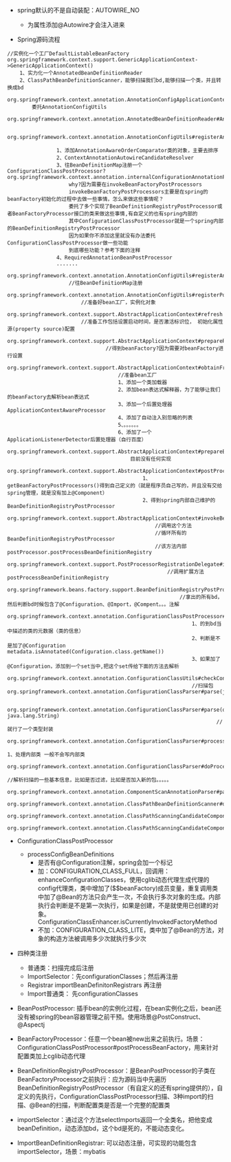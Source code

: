 - spring默认的不是自动装配：AUTOWIRE_NO
    - 为属性添加@Autowire才会注入进来
	
- Spring源码流程
```
//实例化一个工厂DefaultListableBeanFactory
org.springframework.context.support.GenericApplicationContext->GenericApplicationContext()
  	1、实力化一个AnnotatedBeanDefinitionReader
	2、ClassPathBeanDefinitionScanner，能够扫描我们bd,能够扫描一个类，并且转换成bd
	org.springframework.context.annotation.AnnotationConfigApplicationContext#AnnotationConfigApplicationContext()
		委托AnnotationConfigUtils
		org.springframework.context.annotation.AnnotatedBeanDefinitionReader#AnnotatedBeanDefinitionReader()
			
			org.springframework.context.annotation.AnnotationConfigUtils#registerAnnotationConfigProcessors()
			
				1、添加AnnotationAwareOrderComparator类的对象，主要去排序
				2、ContextAnnotationAutowireCandidateResolver
				3、往BeanDefinitionMap注册一个ConfigurationClassPostProcessor?  org.springframework.context.annotation.internalConfigurationAnnotationProcessor
					why?因为需要在invokeBeanFactoryPostProcessors
					invokeBeanFactoryPostProcessors主要是在spring的beanFactory初始化的过程中去做一些事情，怎么来做这些事情呢？
					委托了多个实现了BeanDefinitionRegistryPostProcessor或者BeanFactoryProcessor接口的类来做这些事情,有自定义的也有spring内部的
					其中ConfigurationClassPostProcessor就是一个spring内部的BeanDefinitionRegistryPostProcessor
					因为如果你不添加这里就没有办法委托ConfigurationClassPostProcessor做一些功能
					到底哪些功能？参考下面的注释
				4、RequiredAnnotationBeanPostProcessor
				.......
				org.springframework.context.annotation.AnnotationConfigUtils#registerAnnotationConfigProcessors()
					//往BeanDefinitionMap注册
					org.springframework.context.annotation.AnnotationConfigUtils#registerPostProcessor
						//准备好bean工厂，实例化对象
						org.springframework.context.support.AbstractApplicationContext#refresh
						//准备工作包括设置启动时间，是否激活标识位， 初始化属性源(property source)配置
							org.springframework.context.support.AbstractApplicationContext#prepareRefresh
								//得到beanFactory?因为需要对beanFactory进行设置
								org.springframework.context.support.AbstractApplicationContext#obtainFreshBeanFactory
									//准备bean工厂
									1、添加一个类加载器
									2、添加bean表达式解释器，为了能够让我们的beanFactory去解析bean表达式
									3、添加一个后置处理器ApplicationContextAwareProcessor
									4、添加了自动注入别忽略的列表
									5、。。。。。。
									6、添加了一个ApplicationListenerDetector后置处理器（自行百度）
									org.springframework.context.support.AbstractApplicationContext#prepareBeanFactory
										目前没有任何实现
										org.springframework.context.support.AbstractApplicationContext#postProcessBeanFactory
											1、getBeanFactoryPostProcessors()得到自己定义的（就是程序员自己写的，并且没有交给spring管理，就是没有加上@Component）
											2、得到spring内部自己维护的BeanDefinitionRegistryPostProcessor
											org.springframework.context.support.AbstractApplicationContext#invokeBeanFactoryPostProcessors
												//调用这个方法
												//循环所有的BeanDefinitionRegistryPostProcessor
												//该方法内部postProcessor.postProcessBeanDefinitionRegistry
												org.springframework.context.support.PostProcessorRegistrationDelegate#invokeBeanDefinitionRegistryPostProcessors
													//调用扩展方法postProcessBeanDefinitionRegistry
													org.springframework.beans.factory.support.BeanDefinitionRegistryPostProcessor#postProcessBeanDefinitionRegistry
														//拿出的所有bd，然后判断bd时候包含了@Configuration、@Import，@Compent。。。注解
														org.springframework.context.annotation.ConfigurationClassPostProcessor#processConfigBeanDefinitions
															1、的到bd当中描述的类的元数据（类的信息）
															2、判断是不是加了@Configuration   metadata.isAnnotated(Configuration.class.getName())
															3、如果加了@Configuration，添加到一个set当中,把这个set传给下面的方法去解析
															org.springframework.context.annotation.ConfigurationClassUtils#checkConfigurationClassCandidate
															//扫描包																														org.springframework.context.annotation.ConfigurationClassParser#parse(java.util.Set<org.springframework.beans.factory.config.BeanDefinitionHolder>)
																
																org.springframework.context.annotation.ConfigurationClassParser#parse(org.springframework.core.type.AnnotationMetadata, java.lang.String)
																	//就行了一个类型封装
																	org.springframework.context.annotation.ConfigurationClassParser#processConfigurationClass
																	1、处理内部类 一般不会写内部类
																	org.springframework.context.annotation.ConfigurationClassParser#doProcessConfigurationClass
																		//解析扫描的一些基本信息，比如是否过滤，比如是否加入新的包。。。。。
																		org.springframework.context.annotation.ComponentScanAnnotationParser#parse
																			org.springframework.context.annotation.ClassPathBeanDefinitionScanner#doScan
																			org.springframework.context.annotation.ClassPathScanningCandidateComponentProvider#findCandidateComponents
																				org.springframework.context.annotation.ClassPathScanningCandidateComponentProvider#scanCandidateComponents
```

- ConfigurationClassPostProcessor
   - processConfigBeanDefinitions
     - 是否有@Configuration注解，spring会加一个标记
     - 加：CONFIGURATION_CLASS_FULL，回调用：enhanceConfigurationClasses，使用cglib动态代理生成代理的config代理类，类中增加了($$beanFactory)成员变量，重复调用类中加了@Bean的方法只会产生一次，不会执行多次对象的生成。内部执行会判断是不是第一次执行，如果是创建，不是就使用已创建的对象。ConfigurationClassEnhancer.isCurrentlyInvokedFactoryMethod
     - 不加：CONFIGURATION_CLASS_LITE，类中加了@Bean的方法，对象的构造方法被调用多少次就执行多少次
    
- 四种类注册
   - 普通类：扫描完成后注册
   - ImportSelector：先configurationClasses；然后再注册
   - Registrar   importBeanDefinitonRegistrars 再注册
   - Import普通类： 先configurationClasses
   

- BeanPostProcessor: 插手bean的实例化过程，在bean实例化之后，bean还没有被spring的bean容器管理之前干预。使用场景@PostConstruct、@Aspectj
- BeanFactoryProcessor：任意一个bean被new出来之前执行。场景：ConfigurationClassPostProcessor#postProcessBeanFactory，用来针对配置类加上cglib动态代理
- BeanDefinitionRegistryPostProcessor：是BeanPostProcessor的子类在BeanFactoryProcessor之前执行：应为源码当中先遍历BeanDefinitionRegistryPostProcessor（有自定义的还有spring提供的），自定义的先执行，ConfigurationClassPostProcessor扫描、3种import的扫描、@Bean的扫描，判断配置类是否是一个完整的配置类
- importSelector：通过这个方法selectImports返回一个全类名，把他变成beanDefinition，动态添加bd，这个bd是死的，不能动态变化。
- ImportBeanDefinitionRegistrar: 可以动态注册，可实现的功能包含importSelector，场景：mybatis
